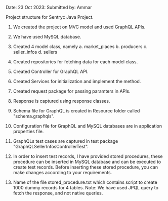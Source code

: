 Date: 23 Oct 2023:
Submitted by: Ammar

Project structure for Sentryc Java Project.

1. We created the project on MVC model and used GraphQL APIs.

2. We have used MySQL database. 

3. Created 4 model class, namely 
	a. market_places
	b. producers
	c. seller_infos
	d. sellers  

4. Created repositories for fetching data for each model class.
5. Created Controller for GraphQL API.
6. Created Services for initialization and implement the method.
7. Created request package for passing paramters in APIs.
8. Response is captured using response classes.
9. Schema file for GraphQL is created in Resource folder called "schema.graphqls".
10. Configuration file for GraphQL and MySQL databases are in application properties file.
11. GraphQLs test cases are captured in test package "GraphQLSellerInfosControllerTest". 
12. In order to insert test records, I have provided stored procedures, these procedure can be inserted in MySQL database and can be executed to create test records. Before inserting these stored procedure, you can make changes according to your requirements.
13. Name of the file stored_procedure.txt which contains script to create 1000 dummy records for 4 tables.
Note: We have used JPQL query to fetch the response, and not native queries.

